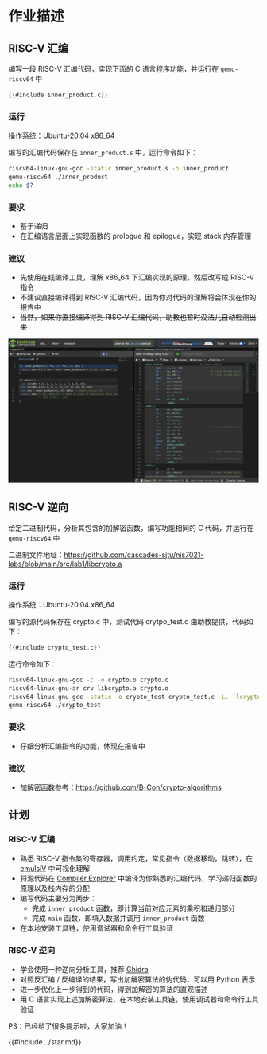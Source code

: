 # 作业描述

## RISC-V 汇编

编写一段 RISC-V 汇编代码，实现下面的 C 语言程序功能，并运行在 `qemu-riscv64` 中

```c
{{#include inner_product.c}}
```

### 运行

操作系统：Ubuntu-20.04 x86_64

编写的汇编代码保存在 `inner_product.s` 中，运行命令如下：

```bash
riscv64-linux-gnu-gcc -static inner_product.s -o inner_product
qemu-riscv64 ./inner_product
echo $?
```

### 要求

- 基于递归
- 在汇编语言层面上实现函数的 prologue 和 epilogue，实现 stack 内存管理

### 建议

- 先使用在线编译工具，理解 x86_64 下汇编实现的原理，然后改写成 RISC-V 指令
- 不建议直接编译得到 RISC-V 汇编代码，因为你对代码的理解将会体现在你的报告中
- ~~当然，如果你直接编译得到 RISC-V 汇编代码，助教也暂时没法儿自动检测出来~~

[![godbolt](godbolt.png)](https://godbolt.org/z/E3nsTYxqs)

## RISC-V 逆向

给定二进制代码，分析其包含的加解密函数，编写功能相同的 C 代码，并运行在 `qemu-riscv64` 中

二进制文件地址：<https://github.com/cascades-sjtu/nis7021-labs/blob/main/src/lab1/libcrypto.a>

### 运行

操作系统：Ubuntu-20.04 x86_64

编写的源代码保存在 crypto.c 中，测试代码 crytpo_test.c 由助教提供，代码如下：

```c
{{#include crypto_test.c}}
```

运行命令如下：

```bash
riscv64-linux-gnu-gcc -c -o crypto.o crypto.c
riscv64-linux-gnu-ar crv libcrypto.a crypto.o
riscv64-linux-gnu-gcc -static -o crypto_test crypto_test.c -L. -lcrypto
qemu-riscv64 ./crypto_test
```

### 要求

- 仔细分析汇编指令的功能，体现在报告中

### 建议

- 加解密函数参考：<https://github.com/B-Con/crypto-algorithms>

## 计划

### RISC-V 汇编

- 熟悉 RISC-V 指令集的寄存器，调用约定，常见指令（数据移动，跳转），在 [emulsiV](http://tice.sea.eseo.fr/riscv/) 中可视化理解
- 将源代码在 [Compiler Explorer](https://godbolt.org/) 中编译为你熟悉的汇编代码，学习递归函数的原理以及栈内存的分配
- 编写代码主要分为两步：
  - 完成 `inner_product` 函数，即计算当前对应元素的乘积和递归部分
  - 完成 `main` 函数，即填入数据并调用 `inner_product` 函数
- 在本地安装工具链，使用调试器和命令行工具验证

### RISC-V 逆向

- 学会使用一种逆向分析工具，推荐 [Ghidra](https://ghidra-sre.org)
- 对照反汇编 / 反编译的结果，写出加解密算法的伪代码，可以用 Python 表示
- 进一步优化上一步得到的代码，得到加解密的算法的直观描述
- 用 C 语言实现上述加解密算法，在本地安装工具链，使用调试器和命令行工具验证

PS：已经给了很多提示啦，大家加油！

{{#include ../star.md}}
